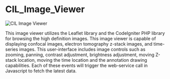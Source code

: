 # CIL_Image_Viewer

![CIL Image Viewer](https://spirilli.crbs.ucsd.edu/images/cil_image_viewer_demo.JPG)

This image viewer utilizes the Leaflet library and the CodeIgniter PHP library for browsing the high definition images.
This image viewer is capable of displaying confocal images, electron tomography z-stack images, and time-series images. 
This user-interface includes image controls such as zooming, panning, contrast adjustment, brightness adjustment, moving 
Z-stack location, moving the time location and the annotation drawing capabilities. Each of these events will trigger 
the web-service call in Javascript to fetch the latest data.